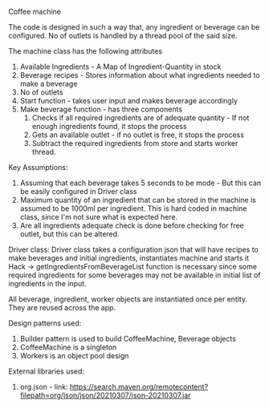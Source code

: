Coffee machine

The code is designed in such a way that, any ingredient or beverage can be configured. 
No of outlets is handled by a thread pool of the said size.

The machine class has the following attributes
1. Available Ingredients - A Map of Ingredient-Quantity in stock
2. Beverage recipes - Stores information about what ingredients needed to make a beverage
3. No of outlets
4. Start function - takes user input and makes beverage accordingly
5. Make beverage function - has three components
    1. Checks if all required ingredients are of adequate quantity - If not enough ingredients found, it stops the process
    2. Gets an available outlet - if no outlet is free, it stops the process
    3. Subtract the required ingredients from store and starts worker thread.
    
Key Assumptions:
1. Assuming that each beverage takes 5 seconds to be mode - But this can be easily configured in Driver class
2. Maximum quantity of an ingredient that can be stored in the machine is assumed to be 1000ml per ingredient. This is hard coded in machine class, since I'm not sure what is expected here.
3. Are all ingredients adequate check is done before checking for free outlet, but this can be altered.

Driver class:
    Driver class takes a configuration json that will have recipes to make beverages and initial ingredients, instantiates machine and starts it
    Hack -> getIngredientsFromBeverageList function is necessary since some required ingredients for some beverages may not be available in initial list of ingredients in the input.

All beverage, ingredient, worker objects are instantiated once per entity. They are reused across the app.

Design patterns used:
1. Builder pattern is used to build CoffeeMachine, Beverage objects
2. CoffeeMachine is a singleton
3. Workers is an object pool design

External libraries used:
1. org.json - link: https://search.maven.org/remotecontent?filepath=org/json/json/20210307/json-20210307.jar